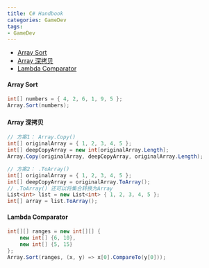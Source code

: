 ```yaml
---
title: C# Handbook
categories: GameDev
tags:
- GameDev
---
```


- [Array Sort](#array-sort)
- [Array 深拷贝](#array-深拷贝)
- [Lambda Comparator](#lambda-comparator)



#### Array Sort
```cs
int[] numbers = { 4, 2, 6, 1, 9, 5 };
Array.Sort(numbers);
```

#### Array 深拷贝

```cs
// 方案1： Array.Copy()
int[] originalArray = { 1, 2, 3, 4, 5 };
int[] deepCopyArray = new int[originalArray.Length];
Array.Copy(originalArray, deepCopyArray, originalArray.Length);

// 方案2： .ToArray()
int[] originalArray = { 1, 2, 3, 4, 5 };
int[] deepCopyArray = originalArray.ToArray();
// .ToArray() 还可以将集合转换为Array
List<int> list = new List<int> { 1, 2, 3, 4, 5 };
int[] array = list.ToArray();
```

#### Lambda Comparator
```cs
int[][] ranges = new int[][] {
    new int[] {6, 10},
    new int[] {5, 15}
};
Array.Sort(ranges, (x, y) => x[0].CompareTo(y[0]));
```